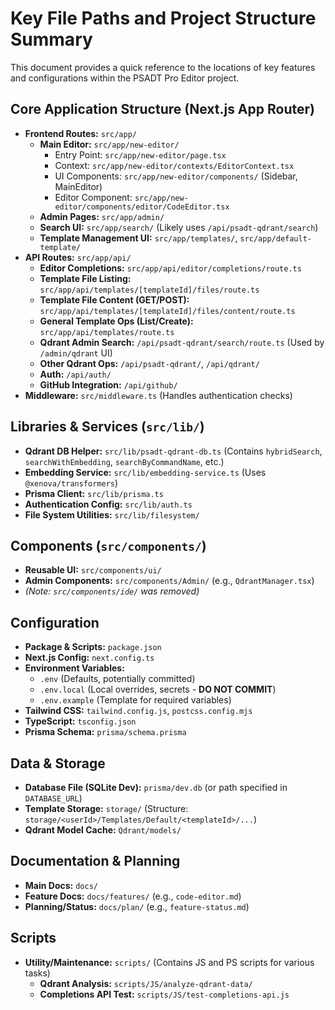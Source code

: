 # Key File Paths and Project Structure Summary

This document provides a quick reference to the locations of key features and configurations within the PSADT Pro Editor project.

## Core Application Structure (Next.js App Router)

-   **Frontend Routes:** `src/app/`
    -   **Main Editor:** `src/app/new-editor/`
        -   Entry Point: `src/app/new-editor/page.tsx`
        -   Context: `src/app/new-editor/contexts/EditorContext.tsx`
        -   UI Components: `src/app/new-editor/components/` (Sidebar, MainEditor)
        -   Editor Component: `src/app/new-editor/components/editor/CodeEditor.tsx`
    -   **Admin Pages:** `src/app/admin/`
    -   **Search UI:** `src/app/search/` (Likely uses `/api/psadt-qdrant/search`)
    -   **Template Management UI:** `src/app/templates/`, `src/app/default-template/`
-   **API Routes:** `src/app/api/`
    -   **Editor Completions:** `src/app/api/editor/completions/route.ts`
    -   **Template File Listing:** `src/app/api/templates/[templateId]/files/route.ts`
    -   **Template File Content (GET/POST):** `src/app/api/templates/[templateId]/files/content/route.ts`
    -   **General Template Ops (List/Create):** `src/app/api/templates/route.ts`
    -   **Qdrant Admin Search:** `/api/psadt-qdrant/search/route.ts` (Used by `/admin/qdrant` UI)
    -   **Other Qdrant Ops:** `/api/psadt-qdrant/`, `/api/qdrant/`
    -   **Auth:** `/api/auth/`
    -   **GitHub Integration:** `/api/github/`
-   **Middleware:** `src/middleware.ts` (Handles authentication checks)

## Libraries & Services (`src/lib/`)

-   **Qdrant DB Helper:** `src/lib/psadt-qdrant-db.ts` (Contains `hybridSearch`, `searchWithEmbedding`, `searchByCommandName`, etc.)
-   **Embedding Service:** `src/lib/embedding-service.ts` (Uses `@xenova/transformers`)
-   **Prisma Client:** `src/lib/prisma.ts`
-   **Authentication Config:** `src/lib/auth.ts`
-   **File System Utilities:** `src/lib/filesystem/`

## Components (`src/components/`)

-   **Reusable UI:** `src/components/ui/`
-   **Admin Components:** `src/components/Admin/` (e.g., `QdrantManager.tsx`)
-   *(Note: `src/components/ide/` was removed)*

## Configuration

-   **Package & Scripts:** `package.json`
-   **Next.js Config:** `next.config.ts`
-   **Environment Variables:**
    -   `.env` (Defaults, potentially committed)
    -   `.env.local` (Local overrides, secrets - **DO NOT COMMIT**)
    -   `.env.example` (Template for required variables)
-   **Tailwind CSS:** `tailwind.config.js`, `postcss.config.mjs`
-   **TypeScript:** `tsconfig.json`
-   **Prisma Schema:** `prisma/schema.prisma`

## Data & Storage

-   **Database File (SQLite Dev):** `prisma/dev.db` (or path specified in `DATABASE_URL`)
-   **Template Storage:** `storage/` (Structure: `storage/<userId>/Templates/Default/<templateId>/...`)
-   **Qdrant Model Cache:** `Qdrant/models/`

## Documentation & Planning

-   **Main Docs:** `docs/`
-   **Feature Docs:** `docs/features/` (e.g., `code-editor.md`)
-   **Planning/Status:** `docs/plan/` (e.g., `feature-status.md`)

## Scripts

-   **Utility/Maintenance:** `scripts/` (Contains JS and PS scripts for various tasks)
    -   **Qdrant Analysis:** `scripts/JS/analyze-qdrant-data/`
    -   **Completions API Test:** `scripts/JS/test-completions-api.js`